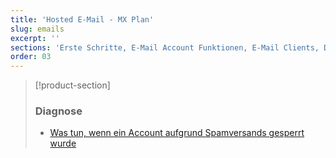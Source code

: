 ```yaml
---
title: 'Hosted E-Mail - MX Plan'
slug: emails
excerpt: ''
sections: 'Erste Schritte, E-Mail Account Funktionen, E-Mail Clients, Diagnose, Migration'
order: 03
---
```


> [!product-section]
>
> ### Diagnose
>
> - [Was tun, wenn ein Account aufgrund Spamversands gesperrt wurde](https://docs.ovh.com/de/microsoft-collaborative-solutions/blocked-wegen-spam/)
>